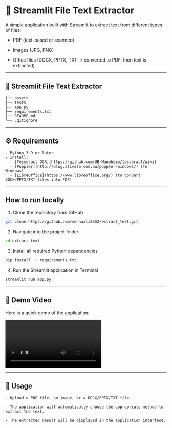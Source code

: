 # 📄 Streamlit File Text Extractor

A simple application built with Streamlit to extract text from different types of files:

- PDF (text-based or scanned)

- Images (JPG, PNG)

- Office files (DOCX, PPTX, TXT → converted to PDF, then text is extracted)

---
## 📄 Streamlit File Text Extractor
``` 
├── assets
├── tests
├── app.py
├── requirements.txt
├── README.md
└── .gitignore
```
---

## ⚙️ Requirements
```
- Python 3.9 or later
- Install:
  - [Tesseract OCR](https://github.com/UB-Mannheim/tesseract/wiki)
  - [Poppler](http://blog.alivate.com.au/poppler-windows/) (for Windows)
  - [LibreOffice](https://www.libreoffice.org/) (to convert DOCX/PPTX/TXT files into PDF)

```
---
## How to run locally

1. Clone the repository from GitHub
```bash
git clone https://github.com/mennaali8652/extract_text.git
```
2. Navigate into the project folder
```bash
cd extract_text
```
3. Install all required Python dependencies
```bash
pip install -r requirements.txt
```

4. Run the Streamlit application in Terminal
```bash
streamlit run app.py
```

---

## 🎥 Demo Video
Here is a quick demo of the application:

![Watch the demo](assets/demo.mp4)

---

## 🧪 Usage
```
- Upload a PDF file, an image, or a DOCX/PPTX/TXT file.

- The application will automatically choose the appropriate method to extract the text.

- The extracted result will be displayed in the application interface.

```
